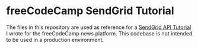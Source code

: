 # freeCodeCamp SendGrid Tutorial

The files in this repository are used as reference for a [SendGrid API Tutorial](https://www.freecodecamp.org/news/send-email-newsletter-with-the-sendgrid-api/) I wrote for the freeCodeCamp news platform. This codebase is not intended to be used in a production environment.